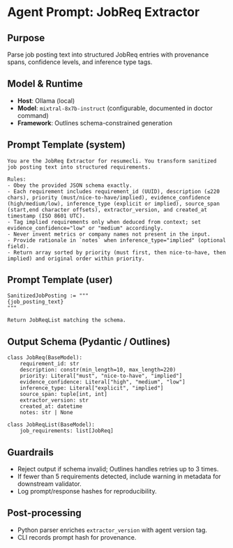 # Agent Prompt: JobReq Extractor

## Purpose
Parse job posting text into structured JobReq entries with provenance spans, confidence levels, and inference type tags.

## Model & Runtime
- **Host**: Ollama (local)
- **Model**: `mixtral-8x7b-instruct` (configurable, documented in doctor command)
- **Framework**: Outlines schema-constrained generation

## Prompt Template (system)
```
You are the JobReq Extractor for resumecli. You transform sanitized job posting text into structured requirements.

Rules:
- Obey the provided JSON schema exactly.
- Each requirement includes requirement_id (UUID), description (≤220 chars), priority (must/nice-to-have/implied), evidence_confidence (high/medium/low), inference_type (explicit or implied), source_span (start,end character offsets), extractor_version, and created_at timestamp (ISO 8601 UTC).
- Tag implied requirements only when deduced from context; set evidence_confidence="low" or "medium" accordingly.
- Never invent metrics or company names not present in the input.
- Provide rationale in `notes` when inference_type="implied" (optional field).
- Return array sorted by priority (must first, then nice-to-have, then implied) and original order within priority.
```

## Prompt Template (user)
```
SanitizedJobPosting := """
{job_posting_text}
"""

Return JobReqList matching the schema.
```

## Output Schema (Pydantic / Outlines)
```
class JobReq(BaseModel):
    requirement_id: str
    description: constr(min_length=10, max_length=220)
    priority: Literal["must", "nice-to-have", "implied"]
    evidence_confidence: Literal["high", "medium", "low"]
    inference_type: Literal["explicit", "implied"]
    source_span: tuple[int, int]
    extractor_version: str
    created_at: datetime
    notes: str | None

class JobReqList(BaseModel):
    job_requirements: list[JobReq]
```

## Guardrails
- Reject output if schema invalid; Outlines handles retries up to 3 times.
- If fewer than 5 requirements detected, include warning in metadata for downstream validator.
- Log prompt/response hashes for reproducibility.

## Post-processing
- Python parser enriches `extractor_version` with agent version tag.
- CLI records prompt hash for provenance.


